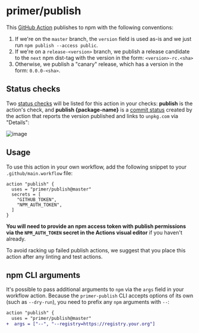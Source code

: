 # primer/publish

This [GitHub Action][github actions] publishes to npm with the following conventions:

1. If we're on the `master` branch, the `version` field is used as-is and we just run `npm publish --access public`.
1. If we're on a `release-<version>` branch, we publish a release candidate to the `next` npm dist-tag with the version in the form: `<version>-rc.<sha>`
1. Otherwise, we publish a "canary" release, which has a version in the form: `0.0.0-<sha>`.

## Status checks
Two [status checks] will be listed for this action in your checks: **publish** is the action's check, and **publish {package-name}** is a [commit status] created by the action that reports the version published and links to `unpkg.com` via "Details":

![image](https://user-images.githubusercontent.com/113896/52375286-23368980-2a14-11e9-8974-062a3e45a846.png)

## Usage
To use this action in your own workflow, add the following snippet to your `.github/main.workflow` file:

```hcl
action "publish" {
  uses = "primer/publish@master"
  secrets = [
    "GITHUB_TOKEN",
    "NPM_AUTH_TOKEN",
  ]
}
```

**You will need to provide an npm access token with publish permissions via the `NPM_AUTH_TOKEN` secret in the Actions visual editor** if you haven't already.

To avoid racking up failed publish actions, we suggest that you place this action after any linting and test actions.

## npm CLI arguments
It's possible to pass additional arguments to `npm` via the `args` field in your workflow action. Because the `primer-publish` CLI accepts options of its own (such as `--dry-run`), you need to prefix any `npm` arguments with `--`:

```diff
action "publish" {
  uses = "primer/publish@master"
+  args = ["--", "--registry=https://registry.your.org"]
```

[github actions]: https://github.com/features/actions
[commit status]: https://developer.github.com/v3/repos/statuses/
[status checks]: https://help.github.com/articles/about-status-checks/
